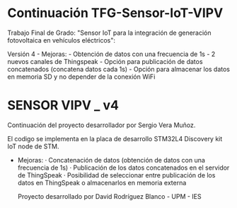 # Continuación TFG-Sensor-IoT-VIPV
Trabajo Final de Grado: "Sensor IoT para la integración de generación fotovoltaica en vehículos eléctricos": 

Versión 4 - Mejoras: 
	- Obtención de datos con una frecuencia de 1s
	- 2 nuevos canales de Thingspeak
	- Opción para publicación de datos concatenados (concatena datos cada 1s)
	- Opción para almacenar los datos en memoria SD y no depender de la conexión WiFi


# SENSOR VIPV _ v4
Continuación del proyecto desarrollador por Sergio Vera Muñoz.

El codigo se implementa en la placa de desarrollo STM32L4 Discovery kit IoT node de STM. 

- Mejoras: 
	· Concatenación de datos (obtención de datos con una frecuencia de 1s)
	· Publicación de los datos concatenados en el servidor de ThingSpeak
	· Posibilidad de seleccionar entre publicación de los datos en ThingSpeak o almacenarlos en memoria externa

	Proyecto desarrollado por David Rodríguez Blanco - UPM - IES
	
